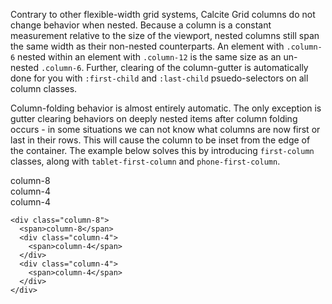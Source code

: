 Contrary to other flexible-width grid systems, Calcite Grid columns do not change behavior when nested. Because a column is a constant measurement relative to the size of the viewport, nested columns still span the same width as their non-nested counterparts. An element with `.column-6` nested within an element with `.column-12` is the same size as an un-nested `.column-6`. Further, clearing of the column-gutter is automatically done for you with `:first-child` and `:last-child` psuedo-selectors on all column classes.

Column-folding behavior is almost entirely automatic. The only exception is gutter clearing behaviors on deeply nested items after column folding occurs - in some situations we can not know what columns are now first or last in their rows. This will cause the column to be inset from the edge of the container. The example below solves this by introducing `first-column` classes, along with `tablet-first-column` and `phone-first-column`.

<div class="grid-example clearfix">
  <div class="column-8">
    <span>column-8</span>
    <div class="column-4">
      <span>column-4</span>
    </div>
    <div class="column-4">
      <span>column-4</span>
    </div>
  </div>
</div>

```
<div class="column-8">
  <span>column-8</span>
  <div class="column-4">
    <span>column-4</span>
  </div>
  <div class="column-4">
    <span>column-4</span>
  </div>
</div>
```
